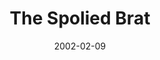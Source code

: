 ---
layout: message
category: message
series: "Stuff Jesus Made Up"
title: "The Spolied Brat"
date: 2002-02-09
message_id: 295
---